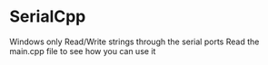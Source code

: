 # SerialCpp
Windows only Read/Write strings through the serial ports
Read the main.cpp file to see how you can use it

